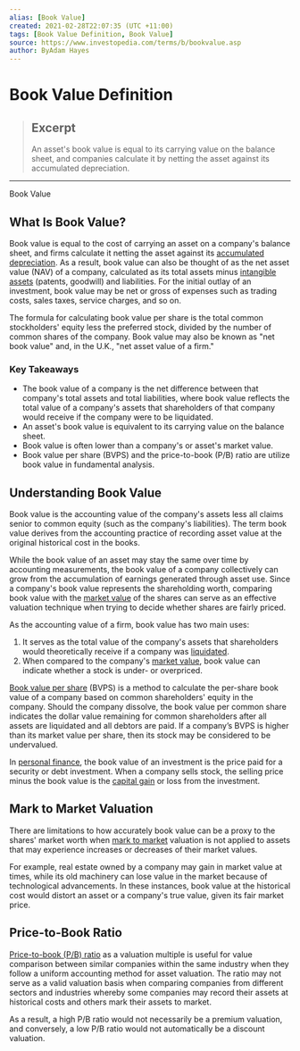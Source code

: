 ```yaml
---
alias: [Book Value]
created: 2021-02-28T22:07:35 (UTC +11:00)
tags: [Book Value Definition, Book Value]
source: https://www.investopedia.com/terms/b/bookvalue.asp
author: ByAdam Hayes
---
```


# Book Value Definition

> ## Excerpt
> An asset's book value is equal to its carrying value on the balance sheet, and companies calculate it by netting the asset against its accumulated depreciation.

---

Book Value
## What Is Book Value?

Book value is equal to the cost of carrying an asset on a company's balance sheet, and firms calculate it netting the asset against its [accumulated depreciation](https://www.investopedia.com/terms/a/accumulated-depreciation.asp). As a result, book value can also be thought of as the net asset value (NAV) of a company, calculated as its total assets minus [intangible assets](https://www.investopedia.com/terms/i/intangibleasset.asp) (patents, goodwill) and liabilities. For the initial outlay of an investment, book value may be net or gross of expenses such as trading costs, sales taxes, service charges, and so on.

The formula for calculating book value per share is the total common stockholders' equity less the preferred stock, divided by the number of common shares of the company. Book value may also be known as "net book value" and, in the U.K., "net asset value of a firm."

### Key Takeaways

-   The book value of a company is the net difference between that company's total assets and total liabilities, where book value reflects the total value of a company's assets that shareholders of that company would receive if the company were to be liquidated.
-   An asset's book value is equivalent to its carrying value on the balance sheet.
-   Book value is often lower than a company's or asset's market value.
-   Book value per share (BVPS) and the price-to-book (P/B) ratio are utilize book value in fundamental analysis.

## Understanding Book Value

Book value is the accounting value of the company's assets less all claims senior to common equity (such as the company's liabilities). The term book value derives from the accounting practice of recording asset value at the original historical cost in the books.

While the book value of an asset may stay the same over time by accounting measurements, the book value of a company collectively can grow from the accumulation of earnings generated through asset use. Since a company's book value represents the shareholding worth, comparing book value with the [market value](https://www.investopedia.com/terms/m/marketvalue.asp) of the shares can serve as an effective valuation technique when trying to decide whether shares are fairly priced.

As the accounting value of a firm, book value has two main uses:

1.  It serves as the total value of the company's assets that shareholders would theoretically receive if a company was [liquidated](https://www.investopedia.com/terms/l/liquidation-value.asp).
2.  When compared to the company's [market value](https://www.investopedia.com/terms/m/marketvalue.asp), book value can indicate whether a stock is under- or overpriced.

[Book value per share](https://www.investopedia.com/terms/b/bookvaluepercommon.asp) (BVPS) is a method to calculate the per-share book value of a company based on common shareholders' equity in the company. Should the company dissolve, the book value per common share indicates the dollar value remaining for common shareholders after all assets are liquidated and all debtors are paid. If a company’s BVPS is higher than its market value per share, then its stock may be considered to be undervalued.

In [personal finance](https://www.investopedia.com/terms/p/personalfinance.asp), the book value of an investment is the price paid for a security or debt investment. When a company sells stock, the selling price minus the book value is the [capital gain](https://www.investopedia.com/terms/c/capitalgain.asp) or loss from the investment.

## Mark to Market Valuation

There are limitations to how accurately book value can be a proxy to the shares' market worth when [mark to market](https://www.investopedia.com/terms/m/marktomarket.asp) valuation is not applied to assets that may experience increases or decreases of their market values.

For example, real estate owned by a company may gain in market value at times, while its old machinery can lose value in the market because of technological advancements. In these instances, book value at the historical cost would distort an asset or a company's true value, given its fair market price.

## Price-to-Book Ratio

[Price-to-book (P/B) ratio](https://www.investopedia.com/terms/p/price-to-bookratio.asp) as a valuation multiple is useful for value comparison between similar companies within the same industry when they follow a uniform accounting method for asset valuation. The ratio may not serve as a valid valuation basis when comparing companies from different sectors and industries whereby some companies may record their assets at historical costs and others mark their assets to market.

As a result, a high P/B ratio would not necessarily be a premium valuation, and conversely, a low P/B ratio would not automatically be a discount valuation.

